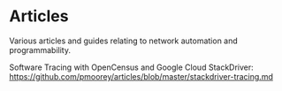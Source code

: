 # Articles

Various articles and guides relating to network automation and programmability.

Software Tracing with OpenCensus and Google Cloud StackDriver:
https://github.com/pmoorey/articles/blob/master/stackdriver-tracing.md
